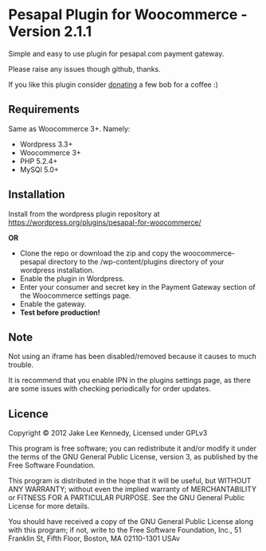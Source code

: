 # Pesapal Plugin for Woocommerce - Version 2.1.1

Simple and easy to use plugin for pesapal.com payment gateway.

Please raise any issues though github, thanks.

If you like this plugin consider [donating](http://jakeii.github.com/woocommerce-pesapal) a few bob for a coffee :)

## Requirements

Same as Woocommerce 3+. Namely: 
* Wordpress 3.3+
* Woocommerce 3+
* PHP 5.2.4+
* MySQl 5.0+

## Installation
Install from the wordpress plugin repository at https://wordpress.org/plugins/pesapal-for-woocommerce/

**OR**

* Clone the repo or download the zip and copy the woocommerce-pesapal directory to the /wp-content/plugins directory of your wordpress installation.
* Enable the plugin in Wordpress.
* Enter your consumer and secret key in the Payment Gateway section of the Woocommerce settings page.
* Enable the gateway.
* **Test before production!**

## Note
Not using an iframe has been disabled/removed because it causes to much trouble.

It is recommend that you enable IPN in the plugins settings page, as there are some issues with checking periodically for order updates.

## Licence
Copyright &copy; 2012 Jake Lee Kennedy, Licensed under GPLv3

This program is free software; you can redistribute it and/or modify
it under the terms of the GNU General Public License, version 3, as
published by the Free Software Foundation.

This program is distributed in the hope that it will be useful,
but WITHOUT ANY WARRANTY; without even the implied warranty of
MERCHANTABILITY or FITNESS FOR A PARTICULAR PURPOSE.  See the
GNU General Public License for more details.

You should have received a copy of the GNU General Public License
along with this program; if not, write to the Free Software
Foundation, Inc., 51 Franklin St, Fifth Floor, Boston, MA  02110-1301  USAv

